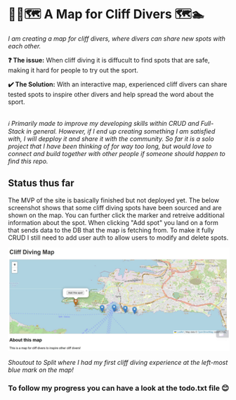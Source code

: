 # 🏊‍♂🗺️ A Map for Cliff Divers 🗺️🏊
<p><i>I am creating a map for cliff divers, where divers can share new spots with each other.</I><p>
<p><b>❓ The issue:</b> When cliff diving it is diffucult to find spots that are safe, making it hard for people to try out the sport.<p>
<p><b>✔️ The Solution:</b> With an interactive map, experienced cliff divers can share tested spots to inspire other divers and help spread the word about the sport.<p>
<br>
<i>ℹ️ Primarily made to improve my developing skills within CRUD and Full-Stack in general. However, if I end up creating something I am satisfied with, I will depploy it and share it with the community. So far it is a solo project that I have been thinking of for way too long, but would love to connect and build together with other people if someone should happen to find this repo.</i>

<h2>Status thus far</h2>
<p>The MVP of the site is basically finished but not deployed yet. The below screenshot shows that some cliff diving spots have been sourced and are shown on the map. You can further click the marker and retreive additional information about the spot. When clicking "Add spot" you land on a form that sends data to the DB that the map is fetching from. To make it fully CRUD I still need to add user auth to allow users to modify and delete spots.</p>
<img src="imgs/Screenshot 2023-05-21.jpg" alt="Cliff Diving Map">
<p><i>Shoutout to Split where I had my first cliff diving experience at the left-most blue mark on the map!</i></p>

<h3>To follow my progress you can have a look at the todo.txt file 😊</h3>
